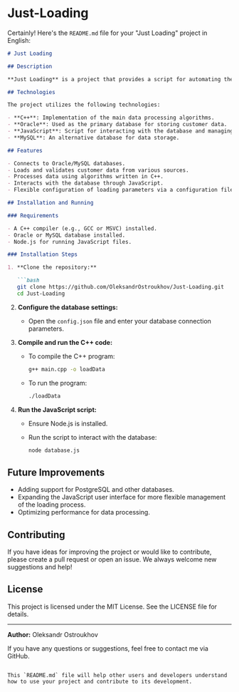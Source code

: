 # Just-Loading
Certainly! Here's the `README.md` file for your "Just Loading" project in English:

```markdown
# Just Loading

## Description

**Just Loading** is a project that provides a script for automating the loading of key customer information into a database. This tool is designed to simplify the process of collecting, processing, and storing data in business applications where reliable and efficient handling of large data volumes is required.

## Technologies

The project utilizes the following technologies:

- **C++**: Implementation of the main data processing algorithms.
- **Oracle**: Used as the primary database for storing customer data.
- **JavaScript**: Script for interacting with the database and managing the loading process.
- **MySQL**: An alternative database for data storage.

## Features

- Connects to Oracle/MySQL databases.
- Loads and validates customer data from various sources.
- Processes data using algorithms written in C++.
- Interacts with the database through JavaScript.
- Flexible configuration of loading parameters via a configuration file.

## Installation and Running

### Requirements

- A C++ compiler (e.g., GCC or MSVC) installed.
- Oracle or MySQL database installed.
- Node.js for running JavaScript files.

### Installation Steps

1. **Clone the repository:**

   ```bash
   git clone https://github.com/OleksandrOstroukhov/Just-Loading.git
   cd Just-Loading
   ```

2. **Configure the database settings:**

   - Open the `config.json` file and enter your database connection parameters.

3. **Compile and run the C++ code:**

   - To compile the C++ program:
   
     ```bash
     g++ main.cpp -o loadData
     ```

   - To run the program:

     ```bash
     ./loadData
     ```

4. **Run the JavaScript script:**

   - Ensure Node.js is installed.
   - Run the script to interact with the database:

     ```bash
     node database.js
     ```

## Future Improvements

- Adding support for PostgreSQL and other databases.
- Expanding the JavaScript user interface for more flexible management of the loading process.
- Optimizing performance for data processing.

## Contributing

If you have ideas for improving the project or would like to contribute, please create a pull request or open an issue. We always welcome new suggestions and help!

## License

This project is licensed under the MIT License. See the LICENSE file for details.

---

**Author:** Oleksandr Ostroukhov

If you have any questions or suggestions, feel free to contact me via GitHub.
```

This `README.md` file will help other users and developers understand how to use your project and contribute to its development.

